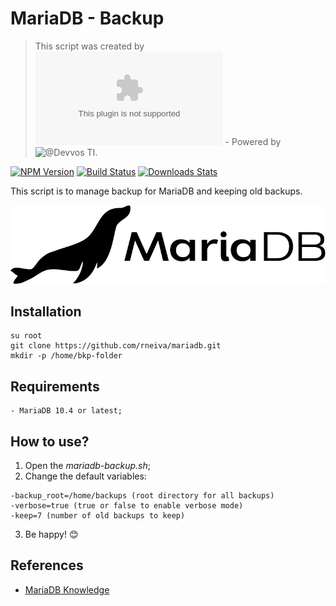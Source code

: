 # MariaDB - Backup
> This script was created by ![@Raul Neiva](raulneivaweb@gmail.com) - Powered by ![@Devvos TI](https://devvos.com.br).

[![NPM Version][npm-image]][npm-url]
[![Build Status][travis-image]][travis-url]
[![Downloads Stats][npm-downloads]][npm-url]

This script is to manage backup for MariaDB and keeping old backups.

![](mariadb-logo.png)

## Installation

```
su root
git clone https://github.com/rneiva/mariadb.git
mkdir -p /home/bkp-folder
```

## Requirements

```
- MariaDB 10.4 or latest;
```

## How to use?

1. Open the *mariadb-backup.sh*;
2. Change the default variables:

```
-backup_root=/home/backups (root directory for all backups)
-verbose=true (true or false to enable verbose mode)
-keep=7 (number of old backups to keep)
```

3. Be happy! 😊

## References
- [MariaDB Knowledge](https://mariadb.com/kb/en/)

<!-- Markdown link & img dfn's -->
[npm-image]: https://img.shields.io/npm/v/datadog-metrics.svg?style=flat-square
[npm-url]: https://npmjs.org/package/datadog-metrics
[npm-downloads]: https://img.shields.io/npm/dm/datadog-metrics.svg?style=flat-square
[travis-image]: https://img.shields.io/travis/dbader/node-datadog-metrics/master.svg?style=flat-square
[travis-url]: https://travis-ci.org/dbader/node-datadog-metrics
